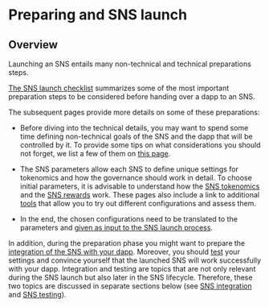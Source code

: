 # Preparing and SNS launch
## Overview
Launching an SNS entails many non-technical and technical preparations steps.

[The SNS launch checklist](sns-checklist.md) summarizes some of the most important preparation
steps to be considered before handing over a dapp to an SNS.

The subsequent pages provide more details on some of these preparations:
* Before diving into the technical details, you may want to spend some time defining
non-technical goals of the SNS and the dapp that will be controlled by it.
To provide some tips on what considerations you should not forget,
we list a few of them on
[this page](predeployment-considerations.md).

* The SNS parameters allow each SNS to define unique settings for tokenomics and how the 
governance should work in detail.
To choose initial parameters, it is advisable to understand how the 
[SNS tokenomics](tokenomics-intro.md) and the [SNS rewards](rewards.md) work.
These pages also include a link to additional [tools](https://wiki.internetcomputer.org/wiki/How-To:_SNS_tokenomics_configuration)
that allow you to try out different configurations and assess them.
  
* In the end, the chosen configurations need to be translated to the parameters and 
[given as input to the SNS launch process](preparation.md).


In addition, during the preparation phase you might want to prepare the [integration of the SNS
with your dapp](../integrating/index.md).
Moreover, you should [test](../testing/testing-before-launch.md) your settings and convince yourself
that the launched SNS will work successfully with your dapp.
Integration and testing are topics that are not only relevant during the SNS launch but also
later in the SNS lifecycle. 
Therefore, these two topics are discussed in separate sections below
(see [SNS integration](../integrating/index.md) and [SNS testing](../testing/testing-before-launch.md)).
